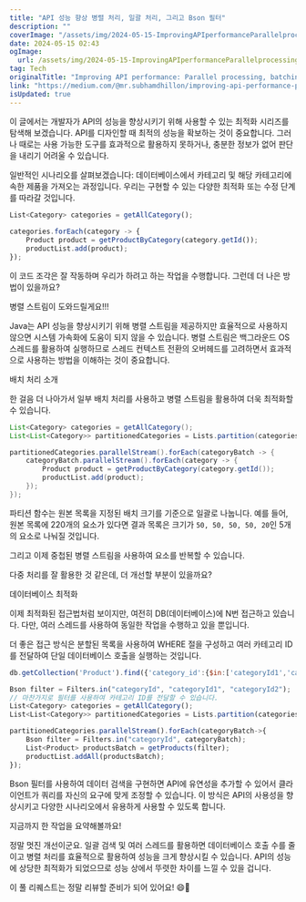 ```yaml
---
title: "API 성능 향상 병렬 처리, 일괄 처리, 그리고 Bson 필터"
description: ""
coverImage: "/assets/img/2024-05-15-ImprovingAPIperformanceParallelprocessingbatchingandBsonfilters_0.png"
date: 2024-05-15 02:43
ogImage: 
  url: /assets/img/2024-05-15-ImprovingAPIperformanceParallelprocessingbatchingandBsonfilters_0.png
tag: Tech
originalTitle: "Improving API performance: Parallel processing, batching and Bson filters"
link: "https://medium.com/@mr.subhamdhillon/improving-api-performance-parallel-processing-batching-and-bson-filters-6bc43b3886af"
isUpdated: true
---
```





이 글에서는 개발자가 API의 성능을 향상시키기 위해 사용할 수 있는 최적화 시리즈를 탐색해 보겠습니다. API를 디자인할 때 최적의 성능을 확보하는 것이 중요합니다. 그러나 때로는 사용 가능한 도구를 효과적으로 활용하지 못하거나, 충분한 정보가 없어 판단을 내리기 어려울 수 있습니다.

일반적인 시나리오를 살펴보겠습니다: 데이터베이스에서 카테고리 및 해당 카테고리에 속한 제품을 가져오는 과정입니다. 우리는 구현할 수 있는 다양한 최적화 또는 수정 단계를 따라갈 것입니다.

```js
List<Category> categories = getAllCategory();
        
categories.forEach(category -> {
    Product product = getProductByCategory(category.getId());
    productList.add(product);
});
```

이 코드 조각은 잘 작동하며 우리가 하려고 하는 작업을 수행합니다. 그런데 더 나은 방법이 있을까요?



병렬 스트림이 도와드릴게요!!!

Java는 API 성능을 향상시키기 위해 병렬 스트림을 제공하지만 효율적으로 사용하지 않으면 시스템 가속화에 도움이 되지 않을 수 있습니다. 병렬 스트림은 백그라운드 OS 스레드를 활용하여 실행하므로 스레드 컨텍스트 전환의 오버헤드를 고려하면서 효과적으로 사용하는 방법을 이해하는 것이 중요합니다.

배치 처리 소개

한 걸음 더 나아가서 일부 배치 처리를 사용하고 병렬 스트림을 활용하여 더욱 최적화할 수 있습니다.



```java
List<Category> categories = getAllCategory();
List<List<Category>> partitionedCategories = Lists.partition(categories, 50);

partitionedCategories.parallelStream().forEach(categoryBatch -> {
    categoryBatch.parallelStream().forEach(category -> {
        Product product = getProductByCategory(category.getId());
        productList.add(product);
    });
});
```

파티션 함수는 원본 목록을 지정된 배치 크기를 기준으로 일괄로 나눕니다. 예를 들어, 원본 목록에 220개의 요소가 있다면 결과 목록은 크기가 `50, 50, 50, 50, 20`인 5개의 요소로 나눠질 것입니다.

그리고 이제 중첩된 병렬 스트림을 사용하여 요소를 반복할 수 있습니다.

다중 처리를 잘 활용한 것 같은데, 더 개선할 부분이 있을까요?



데이터베이스 최적화

이제 최적화된 접근법처럼 보이지만, 여전히 DB(데이터베이스)에 N번 접근하고 있습니다. 다만, 여러 스레드를 사용하여 동일한 작업을 수행하고 있을 뿐입니다.

더 좋은 접근 방식은 분할된 목록을 사용하여 WHERE 절을 구성하고 여러 카테고리 ID를 전달하여 단일 데이터베이스 호출을 실행하는 것입니다.

```js
db.getCollection('Product').find({'category_id':{$in:['categoryId1','categoryId2']}
```



```js
Bson filter = Filters.in("categoryId", "categoryId1", "categoryId2");
// 마찬가지로 필터를 사용하여 카테고리 ID를 전달할 수 있습니다.
List<Category> categories = getAllCategory();
List<List<Category>> partitionedCategories = Lists.partition(categories, 50);

partitionedCategories.parallelStream().forEach(categoryBatch->{
    Bson filter = Filters.in("categoryId", categoryBatch);
    List<Product> productsBatch = getProducts(filter);
    productList.addAll(productsBatch);
});
```

Bson 필터를 사용하여 데이터 검색을 구현하면 API에 유연성을 추가할 수 있어서 클라이언트가 쿼리를 자신의 요구에 맞게 조정할 수 있습니다. 이 방식은 API의 사용성을 향상시키고 다양한 시나리오에서 유용하게 사용할 수 있도록 합니다.

지금까지 한 작업을 요약해볼까요!

정말 멋진 개선이군요. 일괄 검색 및 여러 스레드를 활용하면 데이터베이스 호출 수를 줄이고 병렬 처리를 효율적으로 활용하여 성능을 크게 향상시킬 수 있습니다. API의 성능에 상당한 최적화가 되었으므로 성능 상에서 뚜렷한 차이를 느낄 수 있을 겁니다.




이 풀 리퀘스트는 정말 리뷰할 준비가 되어 있어요! 😄🚀